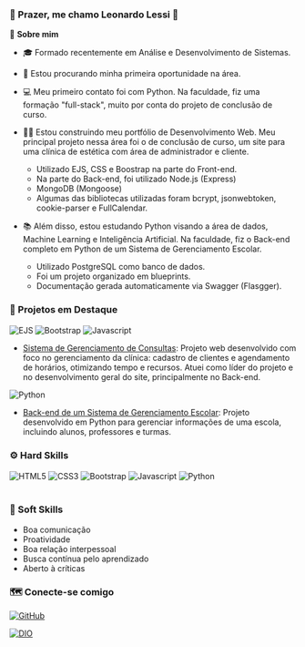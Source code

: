 ### 👋  Prazer, me chamo Leonardo Lessi 👋

🧶 **Sobre mim**
- 🎓 Formado recentemente em Análise e Desenvolvimento de Sistemas.
- 💼 Estou procurando minha primeira oportunidade na área.
- 💻 Meu primeiro contato foi com Python. Na faculdade, fiz uma formação "full-stack", muito por conta do projeto de conclusão de curso.

- 👨‍💻 Estou construindo meu portfólio de Desenvolvimento Web. Meu principal projeto nessa área foi o de conclusão de curso, um site para uma clínica de estética com área de administrador e cliente.
  - Utilizado EJS, CSS e Boostrap na parte do Front-end.
  - Na parte do Back-end, foi utilizado Node.js (Express)
  - MongoDB (Mongoose)
  - Algumas das bibliotecas utilizadas foram bcrypt, jsonwebtoken, cookie-parser e FullCalendar.

- 📚 Além disso, estou estudando Python visando a área de dados, Machine Learning e Inteligência Artificial. Na faculdade, fiz o Back-end completo em Python de um Sistema de Gerenciamento Escolar. 
  - Utilizado PostgreSQL como banco de dados.
  - Foi um projeto organizado em blueprints. 
  - Documentação gerada automaticamente via Swagger (Flasgger).


### 📌 Projetos em Destaque

<div>
<img align="center" alt="EJS" src="https://img.shields.io/badge/EJS-E34F26?style=for-the-badge&logo=ejs&logoColor=white" /> <img align="center" alt="Bootstrap" src="https://img.shields.io/badge/Bootstrap-563D7C?style=for-the-badge&logo=bootstrap&logoColor=white" /> <img align="center" alt="Javascript" src="https://img.shields.io/badge/JavaScript-F7DF1E?style=for-the-badge&logo=javascript&logoColor=black" />
</div>

- [Sistema de Gerenciamento de Consultas](https://github.com/leolessi/TCC_Tricologia): Projeto web desenvolvido com foco no gerenciamento da clínica: cadastro de clientes e agendamento de horários, otimizando tempo e recursos. Atuei como líder do projeto e no desenvolvimento geral do site, principalmente no Back-end.

<div>
<img align="center" alt="Python" src="https://img.shields.io/badge/Python-3776AB?style=for-the-badge&logo=python&logoColor=white" />
</div>

- [Back-end de um Sistema de Gerenciamento Escolar](https://github.com/leolessi/backend-escola-faat): Projeto desenvolvido em Python para gerenciar informações de uma escola, incluindo alunos, professores e turmas.

### ⚙️ Hard Skills

<div style="display:inline_block">
  <img align="center" alt="HTML5" src="https://img.shields.io/badge/HTML5-E34F26?style=for-the-badge&logo=html5&logoColor=white" />
  <img align="center" alt="CSS3" src="https://img.shields.io/badge/CSS3-1572B6?style=for-the-badge&logo=css&logoColor=white" />
  <img align="center" alt="Bootstrap" src="https://img.shields.io/badge/Bootstrap-563D7C?style=for-the-badge&logo=bootstrap&logoColor=white" />
  <img align="center" alt="Javascript" src="https://img.shields.io/badge/JavaScript-F7DF1E?style=for-the-badge&logo=javascript&logoColor=black" />
  <img align="center" alt="Python" src="https://img.shields.io/badge/Python-3776AB?style=for-the-badge&logo=python&logoColor=white" />
</div><br>

### 👨 Soft Skills

- Boa comunicação
- Proatividade
- Boa relação interpessoal
- Busca contínua pelo aprendizado
- Aberto à críticas

### 🗺️ Conecte-se comigo

[![GitHub](https://img.shields.io/badge/GitHub-181717?style=for-the-badge&logo=github&logoColor=white)](https://github.com/leolessi)

[![DIO](https://img.shields.io/badge/DIO-121214?style=for-the-badge&logo=dio&logoColor=white)](https://web.dio.me/users/leonardolessi)